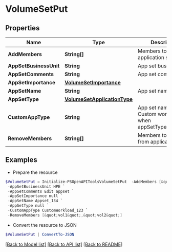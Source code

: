 # VolumeSetPut
## Properties

Name | Type | Description | Notes
------------ | ------------- | ------------- | -------------
**AddMembers** | **String[]** | Members to add to application set | [optional] 
**AppSetBusinessUnit** | **String** | App set business unit | [optional] 
**AppSetComments** | **String** | App set comments | [optional] 
**AppSetImportance** | [**VolumeSetImportance**](VolumeSetImportance.md) |  | [optional] 
**AppSetName** | **String** | App set name | [optional] 
**AppSetType** | [**VolumeSetApplicationType**](VolumeSetApplicationType.md) |  | [optional] 
**CustomAppType** | **String** | App set name for Custom workloads when appSetType&#x3D;CUSTOM | [optional] 
**RemoveMembers** | **String[]** | Members to remove from application set | [optional] 

## Examples

- Prepare the resource
```powershell
$VolumeSetPut = Initialize-PSOpenAPIToolsVolumeSetPut  -AddMembers [&quot;vol1&quot;,&quot;vol2&quot;] `
 -AppSetBusinessUnit HPE `
 -AppSetComments Edit appset `
 -AppSetImportance null `
 -AppSetName Appset_134 `
 -AppSetType null `
 -CustomAppType CustomWorkload_123 `
 -RemoveMembers [&quot;vol1&quot;,&quot;vol2&quot;]
```

- Convert the resource to JSON
```powershell
$VolumeSetPut | ConvertTo-JSON
```

[[Back to Model list]](../README.md#documentation-for-models) [[Back to API list]](../README.md#documentation-for-api-endpoints) [[Back to README]](../README.md)

